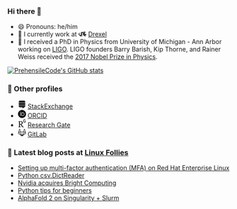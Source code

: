 ### Hi there 👋
- 😄 Pronouns: he/him
- 🏫 I currently work at <img src="imgs/drexel.svg" alt="drexel" width="18px"/> [Drexel](https://drexel.edu/core-facilities/facilities/research-computing/)
- 🔭 I received a PhD in Physics from University of Michigan - Ann Arbor working on [LIGO](https://www.ligo.org). LIGO founders Barry Barish, Kip Thorne, and Rainer Weiss received the [2017 Nobel Prize in Physics](https://www.ligo.caltech.edu/page/press-release-2017-nobel-prize).

[![PrehensileCode's GitHub stats](https://github-readme-stats.vercel.app/api?username=prehensilecode&show_icons=true&theme=prussian)](https://github.com/anuraghazra/github-readme-stats)

### 🧮 Other profiles
- <img src="imgs/stackexchange.svg" alt="stackexchange" width="18px"/> [StackExchange](https://stackexchange.com/users/113983/phzx-munki?tab=accounts)
- <img src="imgs/orcid.svg" alt="orcid" width="18px"/> [ORCID](https://orcid.org/0000-0003-1809-4431)
- <img src="imgs/researchgate.svg" alt="researchgate" width="18px"/> [Research Gate](https://www.researchgate.net/profile/David-Chin-6)
- <img src="imgs/gitlab.svg" alt="gitlab" width="18px"/> [GitLab](https://gitlab.com/prehensilecode)

### 📕 Latest blog posts at [Linux Follies](https://linuxfollies.prehensilecode.net/)
<!-- BLOG-POST-LIST:START -->
- [Setting up multi-factor authentication &lpar;MFA&rpar; on Red Hat Enterprise Linux](https://linuxfollies.prehensilecode.net/2022/02/setting-up-multi-factor-authentication.html)
- [Python csv.DictReader](https://linuxfollies.prehensilecode.net/2022/02/python-csvdictreader.html)
- [Nvidia acquires Bright Computing](https://linuxfollies.prehensilecode.net/2022/01/nvidia-acquires-bright-computing.html)
- [Python tips for beginners](https://linuxfollies.prehensilecode.net/2021/11/python-tips-for-beginners.html)
- [AlphaFold 2 on Singularity + Slurm](https://linuxfollies.prehensilecode.net/2021/09/alphafold-2-on-singularity-slurm.html)
<!-- BLOG-POST-LIST:END -->

<!--
**prehensilecode/prehensilecode** is a ✨ _special_ ✨ repository because its `README.md` (this file) appears on your GitHub profile.

Here are some ideas to get you started:

- 🔭 I’m currently working on ...
- 🌱 I’m currently learning ...
- 👯 I’m looking to collaborate on ...
- 🤔 I’m looking for help with ...
- 💬 Ask me about ...
- 📫 How to reach me: ...
- 😄 Pronouns: ...
- ⚡ Fun fact: ...
-->
